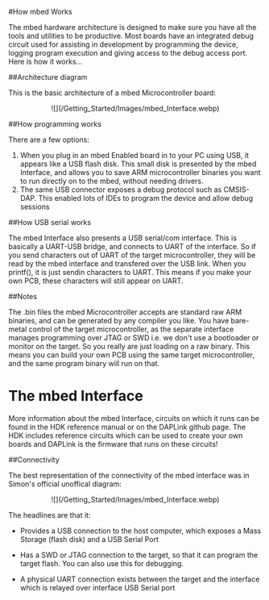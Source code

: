 #How mbed Works

The mbed hardware architecture is designed to make sure you have all the tools and utilities to be productive. Most boards have an integrated debug circuit used for assisting in development by programming the device, logging program execution and giving access to the debug access port. Here is how it works...

##Architecture diagram

This is the basic architecture of a mbed Microcontroller board:

<span style="text-align:center; display:block;">
![](/Getting_Started/Images/mbed_Interface.webp)
</span>

##How programming works

There are a few options:
1. When you plug in an mbed Enabled board in to your PC using USB, it appears like a USB flash disk. This small disk is presented by the mbed Interface, and allows you to save ARM microcontroller binaries you want to run directly on to the mbed, without needing drivers.
2. The same USB connector exposes a debug protocol such as CMSIS-DAP. This enabled lots of IDEs to program the device and allow debug sessions

##How USB serial works

The mbed Interface also presents a USB serial/com interface. This is basically a UART-USB bridge, and connects to UART of the interface. So if you send characters out of UART of the target microcontroller, they will be read by the mbed interface and transfered over the USB link. When you printf(), it is just sendin characters to UART. This means if you make your own PCB, these characters will still appear on UART.

##Notes

The .bin files the mbed Microcontroller accepts are standard raw ARM binaries, and can be generated by any compiler you like. You have bare-metal control of the target microcontroller, as the separate interface manages programming over JTAG or SWD i.e. we don't use a bootloader or monitor on the target. So you really are just loading on a raw binary. This means you can build your own PCB using the same target microcontroller, and the same program binary will run on that. 


# The mbed Interface

More information about the mbed Interface, circuits on which it runs can be found in the HDK reference manual or on the DAPLink github page. The HDK includes reference circuits which can be used to create your own boards and DAPLink is the firmware that runs on these circuits!

##Connectivity

The best representation of the connectivity of the mbed interface was in Simon's official unoffical diagram:

<span style="text-align:center; display:block;">
![](/Getting_Started/Images/mbed_Interface.webp)
</span>

The headlines are that it:

- Provides a USB connection to the host computer, which exposes a Mass Storage (flash disk) and a USB Serial Port

- Has a SWD or JTAG connection to the target, so that it can program the target flash. You can also use this for debugging.

- A physical UART connection exists between the target and the interface which is relayed over interface USB Serial port

